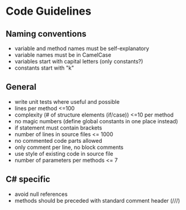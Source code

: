
# Code Guidelines

## Naming conventions
- variable and method names must be self-explanatory
- variable names must be in CamelCase
- variables start with capital letters (only constants?)
- constants start with "k"

## General
- write unit tests where useful and possible
- lines per method <=100
- complexity (# of structure elements (if/case)) <=10 per method
- no magic numbers (define global constants in one place instead)
- if statement must contain brackets
- number of lines in source files <= 1000
- no commented code parts allowed
- only comment per line, no block comments
- use style of existing code in source file
- number of parameters per methods <= 7

## C# specific
- avoid null references
- methods should be preceded with standard comment header (///)
